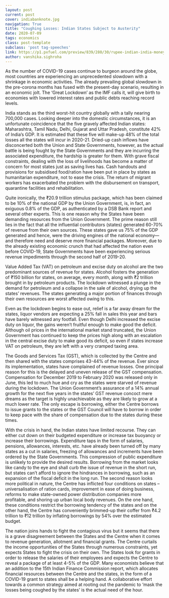 ```yaml
---
layout: post
current: post
cover: indiabanknote.jpg
navigation: True
title: "Coughing Losses: Indian States Subject to Austerity"
date: 2020-07-09
tags: economics
class: post-template
subclass: 'post tag-speeches'
link: https://p1.pxfuel.com/preview/839/280/30/rupee-indian-india-money-bank-note-bill.jpg
author: vanshika.sighroha
---
```

As the number of COVID-19 cases continue to burgeon around the globe, most countries are experiencing an unprecedented slowdown with a shrinkage in economic activities. The already prevailing global slowdown in the pre-corona months has fused with the present-day scenario, resulting in an economic jolt. The ‘Great Lockdown’ as the IMF calls it, will give birth to economies with lowered interest rates and public debts reaching record levels.

India stands as the third worst-hit country globally with a tally nearing 700,000 cases. Looking deeper into the domestic circumstances, it is an unfortunate coincidence that the five gravely affected Indian states: Maharashtra, Tamil Nadu, Delhi, Gujarat and Uttar Pradesh, constitute 42% of India’s GDP. It is estimated that these five will make-up 48% of the total losses all the states will incur in 2020-21. Dried-up cash inflows have disconcerted both the Union and State Governments, however, as the actual battle is being fought by the State Governments and they are incurring the associated expenditure, the hardship is greater for them. With grave fiscal constraints, dealing with the loss of livelihoods has become a matter of concern for most states just as saving lives has. Cash handouts and provisions for subsidised food/ration have been put in place by states as humanitarian expenditure, not to ease the crisis. The return of migrant workers has exacerbated the problem with the disbursement on transport, quarantine facilities and rehabilitation.

Quite ironically, the ₹20.9 trillion stimulus package, which has been claimed to be 10% of the national GDP by the Union Government, is, in fact, an exiguous 0.8% of the GDP, as authenticated by a DSB Bank report and several other experts. This is one reason why the States have been demanding resources from the Union Government. The prime reason still lies in the fact that all the influential contributors (states) generated 60-70% of revenue from their own sources. These states gave us 75% of the GDP generated and hence, were the driving engines of the national economy—and therefore need and deserve more financial packages. Moreover, due to the already existing economic crunch that had affected the nation even before COVID-19, State Governments have been experiencing serious revenue impediments through the second half of 2019-20.

Value Added Tax (VAT) on petroleum and excise duty on alcohol are the two predominant sources of revenue for states. Alcohol fosters the generation of ₹150 billion for states, on average, every month, along with ₹2 trillion brought in by petroleum products. The lockdown witnessed a plunge in the demand for petroleum and a collapse in the sale of alcohol, drying up the states’ revenues. The states generating a major portion of finances through their own resources are worst affected owing to this.

Even as the lockdown begins to ease out, relief is a far away dream for the states, liquor vendors are expecting a 25% fall in sales this year and bars have barely witnessed any footfall. Even though Delhi increased the excise duty on liquor, the gains weren’t fruitful enough to make good the deficit. Although oil prices in the international market stand truncated, the Union Government has continued to keep the prices high along with an escalation in the central excise duty to make good its deficit, so even if states increase VAT on petroleum, they are left with a very cramped taxing area.

The Goods and Services Tax (GST), which is collected by the Centre and then shared with the states comprises 43-44% of the revenue. Ever since its implementation, states have complained of revenue losses. One principal reason for this is the delayed and uneven release of the GST compensation. Compensation for December 2019 to February 2020 was released only in June, this led to much hue and cry as the states were starved of revenue during the lockdown. The Union Government’s assurance of a 14% annual growth for the next five years in the states’ GST revenue concoct mere dreams as the target is highly unachievable as they are likely to grow at a much lower rate. The only escape is borrowing, either the Centre borrows to issue grants to the states or the GST Council will have to borrow in order to keep pace with the share of compensation due to the states during these times.

With the crisis in hand, the Indian states have limited recourse. They can either cut down on their budgeted expenditure or increase tax buoyancy or increase their borrowings. Expenditure taps in the form of salaries, pensions, allowances, interests, etc. have already been turned off by many states as a cut in salaries, freezing of allowances and increments have been ordered by the State Governments. This compression of public expenditure is unlikely to provide the desired results. Borrowing from the market looks like candy to the eye and shall curb the issue of revenue in the short run, but states can’t afford to ignore the hindrances in borrowing, such as an expansion of the fiscal deficit in the long run. The second reason looks more political in nature, the Centre has inflicted four conditions on states – universalisation of ration cards, improvement in ease of doing business, reforms to make state-owned power distribution companies more profitable, and shoring up urban local body revenues. On the one hand, these conditions restrict the borrowing tendency of the states and on the other hand, the Centre has conveniently brimmed-up their coffer from ₹4.2 trillion to ₹12 trillion by inflating borrowings by 54% over the estimated budget.

The nation joins hands to fight the contagious virus but it seems that there is a grave disagreement between the States and the Centre when it comes to revenue generation, allotment and financial grants. The Centre curtails the income opportunities of the States through numerous constraints, yet expects States to fight the crisis on their own. The States look for grants in order to release the salaries of their employees and expects the Centre to reveal a package of at least 4-5% of the GDP. Many economists believe that an addition to the 15th Indian Finance Commission report, which allocates financial resources between the Centre and the states, in the form of a COVID-19 grant to states shall be a helping hand. A collaborative effort towards a common strategy aimed at rooting out the pandemic to ‘mask the losses being coughed by the states’ is the actual need of the hour.
